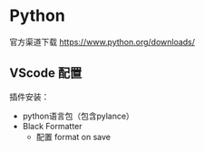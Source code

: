 # Python
官方渠道下载 https://www.python.org/downloads/

## VScode 配置
插件安装：
- python语言包（包含pylance）
- Black Formatter
  - 配置 format on save

